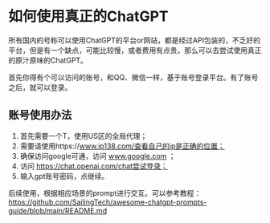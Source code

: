 # 如何使用真正的ChatGPT

所有国内的号称可以使用ChatGPT的平台or网站，都是经过API包装的，不乏好的平台，但是有一个缺点，可能比较慢，或者费用有点贵。那么可以去尝试使用真正的原汁原味的ChatGPT。

首先你得有个可以访问的账号，和QQ、微信一样，基于账号登录平台。有了账号之后，就可以登录。

## 账号使用办法

1.  首先需要一个T，使用US区的全局代理；
2. 需要请使用https://www.ip138.com/查看自己的ip是正确的位置；
3. 确保访问google可通，访问 www.google.com ；
4. 访问 https://chat.openai.com/chat尝试登录；
5.  输入gpt账号密码，点继续。

后续使用，根据相应场景的prompt进行交互。可以参考教程：https://github.com/SailingTech/awesome-chatgpt-prompts-guide/blob/main/README.md